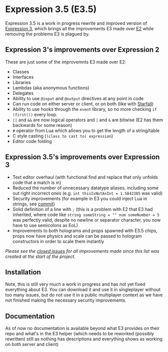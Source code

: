 # Expression 3.5 (E3.5)

Expression 3.5 is a work in progress rewrite and improved version of [Expression 3](https://github.com/Rusketh/ExpAdv3), which brings all the improvements E3 made over [E2](https://github.com/wiremod/wire/wiki/Expression-2) while removing the problems E3 is plagued by.  

## Expression 3's improvements over Expression 2
These are just some of the improvemnts E3 made over E2:  
* Classes
* Interfaces
* Libraries
* Lambdas (aka anonymous functions)
* Delegates
* Ability to use `@input` and `@output` directives at any point in code
* Can run code on either server or client, or on both (like with [Starfall](https://github.com/thegrb93/StarfallEx))
* Ability to use hooks through the `event` library, so no more checking `if (first())` every loop.
* `||` and `&&` are now logical operators and `|` and `&` are bitwise (E2 has them backwards for some reason)
* `#` operator from Lua which allows you to get the length of a string/table
* C style casting (`(class to cast to) expression`)
* Editor code folding

## Expression 3.5's improvements over Expression 3
* Text editor overhaul (with functional find and replace that only unfolds code that a match is in)
* Reduced the number of unnecessary datatype aliases, including some out right incorrect ones (e.g. `int thisIsNotAnInt = 1.5842385` was valid)
* Security improvements (for example in E3 you could inject Lua in strings, see [commit](https://github.com/100PXSquared/expression3.5/commit/1ad7d351d8af5d99f82bd7ce15c3a30ac1a0b229))
* Solid definition of a line with `;` (this is a problem with E2 that E3 had inherited, where code like `string someString = "" num someNumber = 5` was perfectly valid, despite no newline or separator character, you now have to use semicolons as EoL)
* Improvements to both holograms and props spawned with E3.5 chips, props now have physics and scale can be passed to hologram constructors in order to scale them instantly

*Please see the [closed issues](https://github.com/100PXSquared/expression3.5/issues?q=is%3Aissue+is%3Aclosed) for all improvements made since this list was created at the start of the project.*  

## Installation
Note, this is still very much a work in progress and has not yet fixed everything about E3. You can download it and use it in singleplayer without too many issues, but do not use it in a public multiplayer context as we have not finished making the necessary security improvements.  

## Documentation
As of now no documentation is available beyond what E3 provides on their repo and what's in the E3 helper (which needs to be reworked (possibly rewritten) still as nothing has descriptions and everything shows as working on both server and client)
